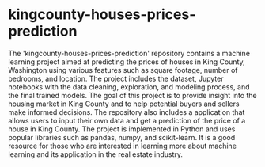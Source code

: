 # kingcounty-houses-prices-prediction

The 'kingcounty-houses-prices-prediction' repository contains a machine learning project aimed at predicting the prices of houses in King County, Washington using various features such as square footage, number of bedrooms, and location. The project includes the dataset, Jupyter notebooks with the data cleaning, exploration, and modeling process, and the final trained models. The goal of this project is to provide insight into the housing market in King County and to help potential buyers and sellers make informed decisions. The repository also includes a application that allows users to input their own data and get a prediction of the price of a house in King County. The project is implemented in Python and uses popular libraries such as pandas, numpy, and scikit-learn. It is a good resource for those who are interested in learning more about machine learning and its application in the real estate industry.
